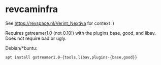 # revcaminfra
See https://revspace.nl/Verint_Nextiva for context :)

Requires gstreamer1.0 (not 0.10!) with the plugins base, good, and libav. Does not require bad or ugly.

Debian/*buntu:
````
apt install gstreamer1.0-{tools,libav,plugins-{base,good}}
````
